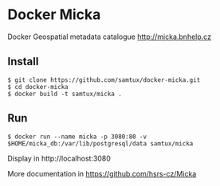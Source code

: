 # Docker Micka
Docker Geospatial metadata catalogue http://micka.bnhelp.cz

## Install
```
$ git clone https://github.com/samtux/docker-micka.git
$ cd docker-micka
$ docker build -t samtux/micka .
```

## Run

```
$ docker run --name micka -p 3080:80 -v $HOME/micka_db:/var/lib/postgresql/data samtux/micka
```

Display in http://localhost:3080
 
More documentation in https://github.com/hsrs-cz/Micka
